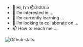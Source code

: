 - 👋 Hi, I’m @Gl00ria
- 👀 I’m interested in ...
- 🌱 I’m currently learning ...
- 💞️ I’m looking to collaborate on ...
- 📫 How to reach me ...
<!--- 
for the status
https://github.com/anuraghazra/github-readme-stats/blob/master/themes/README.md 

find GIFs here:
https://giphy.com/search/computer-stickers
--->


![Github stats](https://github-readme-stats.vercel.app/api?username=Gl00ria&theme=tokyonight&show_icons=true&count_private=true)

<!---
Gl00ria/Gl00ria is a ✨ special ✨ repository because its `README.md` (this file) appears on your GitHub profile.
You can click the Preview link to take a look at your changes.
<code><img src="https://raw.githubusercontent.com/devicons/devicon/master/icons/bash/bash-original.svg" alt="bash" width="40" height="40"/></code>
--->
